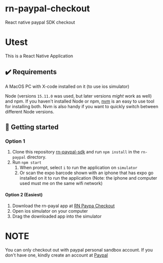 # rn-paypal-checkout
 React native paypal SDK checkout


# Utest 

This is a React Native Application

## ✔️ Requirements

A MacOS PC with X-code installed on it (to use ios simulator)

Node (versions `15.11.0` was used, but later versions _might_ work as well) and npm. If you haven't installed Node or npm, [nvm](https://github.com/nvm-sh/nvm) is an easy to use tool for installing both. Nvm is also handy if you want to quickly switch between different Node versions.


## 🚀 Getting started

### Option 1

1. Clone this repository [rn-paypal-sdk](https://github.com/bubykay/rn-paypal-checkout) and run `npm install` in the `rn-paypal`  directory.
2. Run `npm start` 
   1. When prompt, select `i` to run the application on `simulator` 
   2. Or scan the expo barcode shown with an iphone that has expo go installed on it to run the application (Note: the iphone and computer used must me on the same wifi network)

#### Option 2 (Easiest)
1. Download the rn-payal app at [RN Paypa Checkout](https://drive.google.com/u/0/uc?id=1LrEaTak8KQVJk5Q4Sc1DTBOhKzmt-MP3&export=download)
2. Open ios simulator on your computer
3. Drag the downloaded app into the simulator


# NOTE
You can only checkout out with paypal personal sandbox account. If you don't have one, kindly create an account at [Paypal](https://developer.paypal.com/docs/api-basics/sandbox/accounts/)


